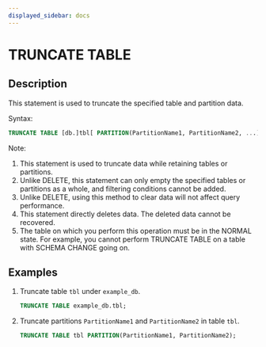 ```yaml
---
displayed_sidebar: docs
---
```


# TRUNCATE TABLE

## Description

This statement is used to truncate the specified table and partition data.

Syntax:

```sql
TRUNCATE TABLE [db.]tbl[ PARTITION(PartitionName1, PartitionName2, ...)]
```

Note:

1. This statement is used to truncate data while retaining tables or partitions.
2. Unlike DELETE, this statement can only empty the specified tables or partitions as a whole, and filtering conditions cannot be added.
3. Unlike DELETE, using this method to clear data will not affect query performance.
4. This statement directly deletes data. The deleted data cannot be recovered.
5. The table on which you perform this operation must be in the NORMAL state. For example, you cannot perform TRUNCATE TABLE on a table with SCHEMA CHANGE going on.

## Examples

1. Truncate table `tbl` under `example_db`.

    ```sql
    TRUNCATE TABLE example_db.tbl;
    ```

2. Truncate partitions `PartitionName1` and `PartitionName2` in table `tbl`.

    ```sql
    TRUNCATE TABLE tbl PARTITION(PartitionName1, PartitionName2);
    ```
